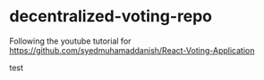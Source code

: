 # decentralized-voting-repo

Following the youtube tutorial for https://github.com/syedmuhamaddanish/React-Voting-Application

test